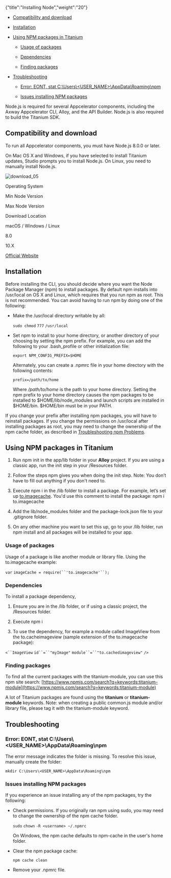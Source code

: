 {"title":"Installing Node","weight":"20"}

* [Compatibility and download](#Compatibilityanddownload)

* [Installation](#Installation)

* [Using NPM packages in Titanium](#UsingNPMpackagesinTitanium)

  * [Usage of packages](#Usageofpackages)

  * [Dependencies](#Dependencies)

  * [Finding packages](#Findingpackages)

* [Troubleshooting](#Troubleshooting)

  * [Error: EONT, stat C:\\Users\\<USER\_NAME>\\AppData\\Roaming\\npm](#Error:EONT,statC:\Users\<USER_NAME>\AppData\Roaming\npm)

  * [Issues installing NPM packages](#IssuesinstallingNPMpackages)


Node.js is required for several Appcelerator components, including the Axway Appcelerator CLI, Alloy, and the API Builder. Node.js is also required to build the Titanium SDK.

## Compatibility and download

To run all Appcelerator components, you must have Node.js 8.0.0 or later.

On Mac OS X and Windows, if you have selected to install Titanium updates, Studio prompts you to install Node.js. On Linux, you need to manually install Node.js.

![download_05](/Images/appc/download/attachments/29004836/download_05.png)

Operating System

Min Node Version

Max Node Version

Download Location

macOS / Windows / Linux

8.0

10.X

[Official Website](https://nodejs.org/en/download/releases/)

## Installation

Before installing the CLI, you should decide where you want the Node Package Manager (npm) to install packages. By default npm installs into /usr/local on OS X and Linux, which requires that you run npm as root. This is not recommended. You can avoid having to run npm by doing one of the following:

* Make the /usr/local directory writable by all:

  `sudo chmod` `777` `/usr/local`


* Set npm to install to your home directory, or another directory of your choosing by setting the npm prefix. For example, you can add the following to your .bash\_profile or other initialization file:

  `export NPM_CONFIG_PREFIX=$HOME`

  Alternately, you can create a .npmrc file in your home directory with the following contents:

  `prefix=/path/to/home`

  Where _/path/to/home_ is the path to your home directory. Setting the npm prefix to your home directory causes the npm packages to be installed to $HOME/lib/node\_modules and launch scripts are installed in $HOME/bin. $HOME/bin must be in your PATH.


If you change your prefix after installing npm packages, you will have to reinstall packages. If you change the permissions on /usr/local after installing packages as root, you may need to change the ownership of the npm cache folder, as described in [Troubleshooting npm Problems](#TroubleshootingnpmProblems).

## Using NPM packages in Titanium

1. Run npm init in the app/lib folder in your **Alloy** project. If you are using a classic app, run the init step in your /Resources folder.

2. Follow the steps npm gives you when doing the init step. Note: You don’t have to fill out anything if you don't need to.

3. Execute npm i <packagename> in the /lib folder to install a package. For example, let’s set up [to.imagecache](https://www.npmjs.com/package/to.imagecache). You'd use this comment to install the package: npm i to.imagecache

4. Add the lib/node\_modules folder and the package-lock.json file to your .gitignore folder.

5. On any other machine you want to set this up, go to your /lib folder, run npm install and all packages will be installed to your app.


### Usage of packages

Usage of a package is like another module or library file. Using the to.imagecache example:

`var` `imageCache = require(``'to.imagecache'``);`

### Dependencies

To install a package dependency,

1. Ensure you are in the /lib folder, or if using a classic project, the /Resources folder.

2. Execute npm i <dependency>

3. To use the dependency, for example a module called ImageView from the to.cacheimageview (sample extension of the to.imagecache package):

  `<``ImageView`  `id``=``"myImage"`  `module``=``"to.cachedimageview"` `/>`


### Finding packages

To find all the current packages with the titanium-module, you can use this npm site search: [https://www.npmjs.com/search?q=keywords:titanium-module](https://www.npmjs.com/search?q=keywords:titanium-module)

A lot of Titanium packages are found using the **titanium** or **titanium-module** keywords. Note: when creating a public common.js module and/or library file, please tag it with the titanium-module keyword.

## Troubleshooting

### Error: EONT, stat C:\\Users\\<USER\_NAME>\\AppData\\Roaming\\npm

The error message indicates the folder is missing. To resolve this issue, manually create the folder:

`mkdir C:\Users\<USER_NAME>\AppData\Roaming\npm`

### Issues installing NPM packages

If you experience an issue installing any of the npm packages, try the following:

* Check permissions. If you originally ran npm using sudo, you may need to change the ownership of the npm cache folder.

  `sudo`  `chown` `-R <username> ~/.npmrc`

  On Windows, the npm cache defaults to npm-cache in the user's home folder.

* Clear the npm package cache:

  `npm cache clean`

* Remove your .npmrc file.
